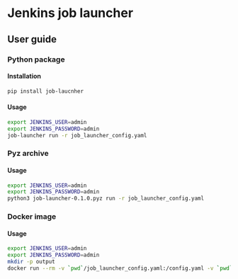 # Jenkins job launcher

## User guide
### Python package
#### Installation
```bash
pip install job-laucnher
```
#### Usage
```bash
export JENKINS_USER=admin
export JENKINS_PASSWORD=admin
job-launcher run -r job_launcher_config.yaml
```

### Pyz archive
#### Usage
```bash
export JENKINS_USER=admin
export JENKINS_PASSWORD=admin
python3 job-launcher-0.1.0.pyz run -r job_launcher_config.yaml
```


### Docker image
#### Usage
```bash
export JENKINS_USER=admin
export JENKINS_PASSWORD=admin
mkdir -p output
docker run --rm -v `pwd`/job_launcher_config.yaml:/config.yaml -v `pwd`/output:/app/output -e JENKINS_USER=$JENKINS_USER -e JENKINS_PASSWORD=$JENKINS_PASSWORD job-launcher run -r /config.yaml
```
